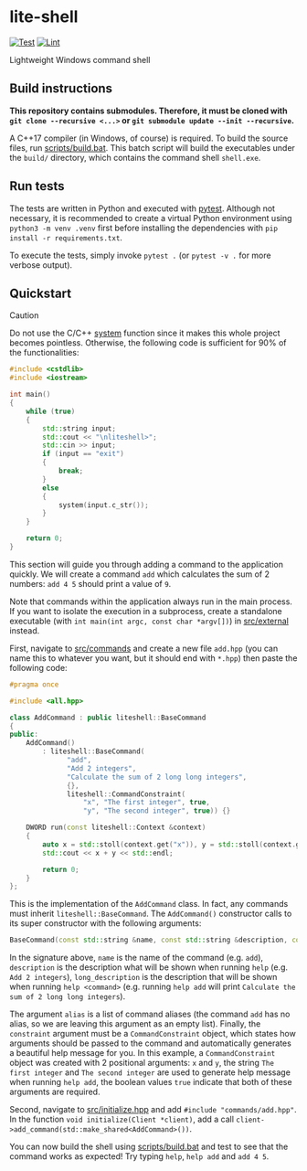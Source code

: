 # lite-shell

[![Test](https://github.com/Serious-senpai/lite-shell/actions/workflows/test.yml/badge.svg)](https://github.com/Serious-senpai/lite-shell/actions/workflows/test.yml)
[![Lint](https://github.com/Serious-senpai/lite-shell/actions/workflows/lint.yml/badge.svg)](https://github.com/Serious-senpai/lite-shell/actions/workflows/lint.yml)

Lightweight Windows command shell

## Build instructions
**This repository contains submodules. Therefore, it must be cloned with `git clone --recursive <...>` or `git submodule update --init --recursive`.**

A C++17 compiler (in Windows, of course) is required. To build the source files, run [scripts/build.bat](/scripts/build.bat).
This batch script will build the executables under the `build/` directory, which contains the command shell `shell.exe`.

## Run tests
The tests are written in Python and executed with [pytest](https://docs.pytest.org/). Although not necessary, it is recommended to create a virtual Python environment using `python3 -m venv .venv` first before installing the dependencies with `pip install -r requirements.txt`.

To execute the tests, simply invoke `pytest .` (or `pytest -v .` for more verbose output).

## Quickstart

> [!CAUTION]  
> Do not use the C/C++ [system](https://cplusplus.com/reference/cstdlib/system/) function since it makes this whole project becomes pointless. Otherwise, the following code is sufficient for 90% of the functionalities:
> ```cpp
> #include <cstdlib>
> #include <iostream>
>
> int main()
> {
>     while (true)
>     {
>         std::string input;
>         std::cout << "\nliteshell>";
>         std::cin >> input;
>         if (input == "exit")
>         {
>             break;
>         }
>         else
>         {
>             system(input.c_str());
>         }
>     }
> 
>     return 0;
> }
> ```

This section will guide you through adding a command to the application quickly. We will create a command `add` which calculates the sum of 2 numbers: `add 4 5` should print a value of `9`.

Note that commands within the application always run in the main process. If you want to isolate the execution in a subprocess, create a standalone executable (with `int main(int argc, const char *argv[])`) in [src/external](/src/external) instead.

First, navigate to [src/commands](/src/commands) and create a new file `add.hpp` (you can name this to whatever you want, but it should end with `*.hpp`) then paste the following code:
```cpp
#pragma once

#include <all.hpp>

class AddCommand : public liteshell::BaseCommand
{
public:
    AddCommand()
        : liteshell::BaseCommand(
              "add",
              "Add 2 integers",
              "Calculate the sum of 2 long long integers",
              {},
              liteshell::CommandConstraint(
                  "x", "The first integer", true,
                  "y", "The second integer", true)) {}

    DWORD run(const liteshell::Context &context)
    {
        auto x = std::stoll(context.get("x")), y = std::stoll(context.get("y"));
        std::cout << x + y << std::endl;

        return 0;
    }
};
```
This is the implementation of the `AddCommand` class. In fact, any commands must inherit `liteshell::BaseCommand`. The `AddCommand()` constructor calls to its super constructor with the following arguments:
```cpp
BaseCommand(const std::string &name, const std::string &description, const std::string &long_description, const std::initializer_list<std::string> &aliases, const CommandConstraint &constraint);
```

In the signature above, `name` is the name of the command (e.g. `add`), `description` is the description what will be shown when running `help` (e.g. `Add 2 integers`), `long_description` is the description that will be shown when running `help <command>` (e.g. running `help add` will print `Calculate the sum of 2 long long integers`).

The argument `alias` is a list of command aliases (the command `add` has no alias, so we are leaving this argument as an empty list). Finally, the `constraint` argument must be a `CommandConstraint` object, which states how arguments should be passed to the command and automatically generates a beautiful help message for you. In this example, a `CommandConstraint` object was created with 2 positional arguments: `x` and `y`, the string `The first integer` and `The second integer` are used to generate help message when running `help add`, the boolean values `true` indicate that both of these arguments are required.

Second, navigate to [src/initialize.hpp](/src/initialize.hpp) and add `#include "commands/add.hpp"`. In the function `void initialize(Client *client)`, add a call `client->add_command(std::make_shared<AddCommand>())`.

You can now build the shell using [scripts/build.bat](/scripts/build.bat) and test to see that the command works as expected! Try typing `help`, `help add` and `add 4 5`.
